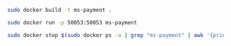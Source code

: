 ```bash
  sudo docker build -t ms-payment .
```

```bash
  sudo docker run -p 50053:50053 ms-payment
```

```bash
  sudo docker stop $(sudo docker ps -a | grep "ms-payment" | awk '{print $1}')
```